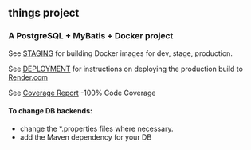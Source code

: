 ## things project

### A PostgreSQL + MyBatis + Docker project

See [STAGING](./STAGING.MD) for building Docker images for dev, stage, production.

See [DEPLOYMENT](./DEPLOYMENT.MD) for instructions on deploying the production build to [Render.com](https://render.com)

See [Coverage Report](https://randycasburn.com/things/)  -100% Code Coverage
#### To change DB backends: 
- change the *.properties files where necessary.
- add the Maven dependency for your DB

